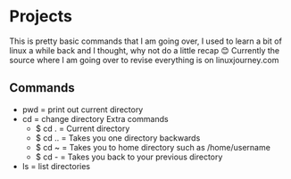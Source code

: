 <h1>Projects</h1>

This is pretty basic commands that I am going over, I used to learn a bit of linux a while back and I thought, why not do a little recap 😊
Currently the source where I am going over to revise everything is on linuxjourney.com

 <h2>Commands</h2>
 
 - pwd = print out current directory
 - cd = change directory
     Extra commands
     - $ cd . = Current directory
     - $ cd .. = Takes you one directory backwards
     - $ cd ~ = Takes you to home directory such as /home/username
     - $ cd - = Takes you back to your previous directory  
 - ls = list directories
